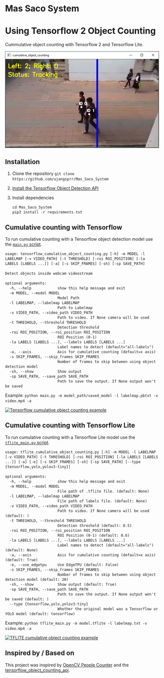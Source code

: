 # Mas Saco System
# Using Tensorflow 2 Object Counting

Cummulative object counting with Tensorflow 2 and Tensorflow Lite.

![Cumulative counting example](doc/cumulative_object_counting.PNG)

## Installation

1. Clone the repository 
   ```git clone https://github.com/ujangsprr/Mas_Saco_System```

2. [Install the Tensorflow Object Detection API](https://github.com/tensorflow/models/blob/master/research/object_detection/g3doc/tf2.md#installation)

3. Install dependencies
   ```
   cd Mas_Saco_System
   pip3 install -r requirements.txt
   ```

## Cumulative counting with Tensorflow

To run cumulative counting with a Tensorflow object detection model use the [`main.py` script](tensorflow_cumulative_object_counting.py).

```
usage: tensorflow_cumulative_object_counting.py [-h] -m MODEL -l LABELMAP [-v VIDEO_PATH] [-t THRESHOLD] [-roi ROI_POSITION] [-la LABELS [LABELS ...]] [-a] [-s SKIP_FRAMES] [-sh] [-sp SAVE_PATH]

Detect objects inside webcam videostream

optional arguments:
  -h, --help            show this help message and exit
  -m MODEL, --model MODEL
                        Model Path
  -l LABELMAP, --labelmap LABELMAP
                        Path to Labelmap
  -v VIDEO_PATH, --video_path VIDEO_PATH
                        Path to video. If None camera will be used
  -t THRESHOLD, --threshold THRESHOLD
                        Detection threshold
  -roi ROI_POSITION, --roi_position ROI_POSITION
                        ROI Position (0-1)
  -la LABELS [LABELS ...], --labels LABELS [LABELS ...]
                        Label names to detect (default="all-labels")
  -a, --axis            Axis for cumulative counting (default=x axis)
  -s SKIP_FRAMES, --skip_frames SKIP_FRAMES
                        Number of frames to skip between using object detection model
  -sh, --show           Show output
  -sp SAVE_PATH, --save_path SAVE_PATH
                        Path to save the output. If None output won't be saved
```

Example:
    `python main.py -m model_path/saved_model -l labelmap.pbtxt -v video.mp4 -a`

[![Tensorflow cumulative object counting example](doc/tensorflow_x_axis_person_counting.gif)](https://youtu.be/UN7wRNDjvSg)

## Cumulative counting with Tensorflow Lite

To run cumulative counting with a Tensorflow Lite model use the [`tflite_main.py` script](tflite_main.py).

```
usage: tflite_cumulative_object_counting.py [-h] -m MODEL -l LABELMAP [-v VIDEO_PATH] [-t THRESHOLD] [-roi ROI_POSITION] [-la LABELS [LABELS ...]] [-a] [-e] [-s SKIP_FRAMES] [-sh] [-sp SAVE_PATH] [--type {tensorflow,yolo,yolov3-tiny}]

optional arguments:
  -h, --help            show this help message and exit
  -m MODEL, --model MODEL
                        File path of .tflite file. (default: None)
  -l LABELMAP, --labelmap LABELMAP
                        File path of labels file. (default: None)
  -v VIDEO_PATH, --video_path VIDEO_PATH
                        Path to video. If None camera will be used (default: )
  -t THRESHOLD, --threshold THRESHOLD
                        Detection threshold (default: 0.5)
  -roi ROI_POSITION, --roi_position ROI_POSITION
                        ROI Position (0-1) (default: 0.6)
  -la LABELS [LABELS ...], --labels LABELS [LABELS ...]
                        Label names to detect (default="all-labels") (default: None)
  -a, --axis            Axis for cumulative counting (default=x axis) (default: True)
  -e, --use_edgetpu     Use EdgeTPU (default: False)
  -s SKIP_FRAMES, --skip_frames SKIP_FRAMES
                        Number of frames to skip between using object detection model (default: 20)
  -sh, --show           Show output (default: True)
  -sp SAVE_PATH, --save_path SAVE_PATH
                        Path to save the output. If None output won't be saved (default: )
  --type {tensorflow,yolo,yolov3-tiny}
                        Whether the original model was a Tensorflow or YOLO model (default: tensorflow)
```

Example:
    `python tflite_main.py -m model.tflite -l labelmap.txt -v video.mp4 -a`

[![TFLITE cumulative object counting example](doc/tflite_x_axis_person_counting.gif)](https://youtu.be/cqyOgifVqZs)

## Inspired by / Based on

This project was inspired by [OpenCV People Counter](https://www.pyimagesearch.com/2018/08/13/opencv-people-counter/) and the [tensorflow_object_counting_api](https://github.com/ahmetozlu/tensorflow_object_counting_api).